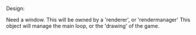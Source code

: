 Design:

Need a window. This will be owned by a 'renderer', or 'rendermanager'
This object will manage the main loop, or the 'drawing' of the game.